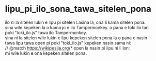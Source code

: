 # lipu_pi_ilo_sona_tawa_sitelen_pona
ilo ni la sitelen lukin e lipu pi sitelen Lasina la, ona li kama sitelen pona.
<br>
sina wile kepeken la o kama jo e ilo Tampermonkey. o pana e toki ilo tan poki "toki_ilo.js" tawa ilo Tampermonkey.
<br>
sina ni la sitelen wile lukin e lipu kepeken sitelen pona la o pana e nasin tawa lipu tawa open pi poki "toki_ilo.js" kepeken nasin sama ni:
<br>
// @match        https://wikipesija.org/*
open la nasin pi lipu ni li lon:
<br>
mi wile lukin e ona kepeken sitelen pona.
